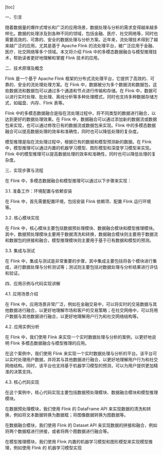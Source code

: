
[toc]                    
                
                
一、引言

随着数据量的爆炸式增长和广泛的应用场景，数据处理与分析的需求变得越来越多样化。数据的处理涉及到各种不同的领域，包括金融、医疗、社交网络等，同时也需要高效的、可靠的、安全的数据处理与分析方案。近年来，流处理技术得到了越来越广泛的应用，尤其是基于 Apache Flink 的流处理平台，被广泛应用于金融、医疗、社交网络等多个领域。本文将介绍 Flink 中的多模态数据融合与模型推理技术，帮助读者更好地理解和掌握 Flink 技术的应用。

二、技术原理及概念

Flink 是一个基于 Apache Flink 框架的分布式流处理平台，它提供了高效的、可靠的、安全的流处理处理方案。在 Flink 中，数据被分为多个数据流和数据包，这些数据流和数据包可以通过多个通道和节点进行传输和存储。在 Flink 中，数据可以进行实时处理、批处理、离线分析等多种处理模式，同时也支持多种数据存储方式，如磁盘、内存、Flink 表等。

Flink 中的多模态数据融合是指在流处理过程中，将不同类型的数据进行融合，以达到更好的数据处理效果。在 Flink 中，数据融合可以通过添加新的数据流或数据包来实现，也可以通过修改已有的数据流或数据包来实现。Flink 中的多模态数据融合可以提高数据处理的效率和准确性，同时也可以降低处理的复杂度。

模型推理是指在流处理过程中，根据已有的数据和模型预测新的数据。在 Flink 中，模型推理可以通过内置的机器学习模型、图形模型和深度学习模型来实现。Flink 中的模型推理可以提高数据处理的效率和准确性，同时也可以降低处理的复杂度。

三、实现步骤与流程

在 Flink 中，多模态数据融合和模型推理可以通过以下步骤来实现：

3.1. 准备工作：环境配置与依赖安装

在 Flink 中，首先需要配置环境，包括安装 Flink 依赖项、配置 Flink 运行环境等。

3.2. 核心模块实现

在 Flink 中，核心模块主要包括数据预处理模块、数据融合模块和模型推理模块。其中，数据预处理模块主要用于数据清洗和转换，数据融合模块则主要用于数据流和数据包的拼接和融合，模型推理模块则主要用于基于已有数据和模型的预测。

3.3. 集成与测试

在 Flink 中，集成与测试是非常重要的步骤，其中集成主要包括将各个模块进行集成，进行数据处理与分析测试等；测试则主要包括对数据处理与分析结果进行评估和验证。

四、应用示例与代码实现讲解

4.1. 应用场景介绍

在 Flink 中，应用场景非常广泛，例如在金融交易中，可以将实时的交易数据与其他数据进行融合，以更好地理解市场和客户的交易策略；在社交网络中，可以将用户数据与其他数据进行融合，以更好地理解用户行为和社交网络结构等。

4.2. 应用实例分析

在 Flink 中，我们使用 Flink 来实现一个实时数据处理与分析的案例，以更好地说明 Flink 多模态数据融合与模型推理的应用。

在这个案例中，我们使用 Flink 来实现一个实时数据处理与分析的平台。该平台可以实时处理用户数据，并将其与其他数据进行融合，以更好地理解用户行为和社交网络结构。同时，该平台也支持基于机器学习模型的预测，可以为用户提供更加精准的决策支持。

4.3. 核心代码实现

在这个案例中，核心代码实现主要包括数据预处理模块、数据融合模块和模型推理模块。

在数据预处理模块，我们使用 Flink 的 DataFrame API 来实现数据的清洗和转换，例如将文本数据转换为数据框；将图像数据转换为图数据等。

在数据融合模块，我们使用 Flink 的 Dataset API 来实现数据的拼接和融合，例如将两个数据框进行拼接，或者将两个图数据进行融合等。

在模型推理模块，我们使用 Flink 内置的机器学习模型和图形模型来实现模型推理，例如使用 Flink 的 机器学习模型实现

